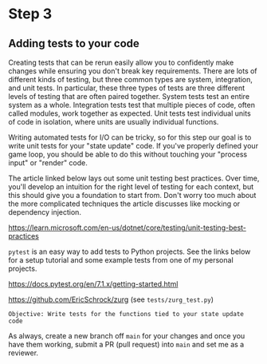 # Step 3

## Adding tests to your code

Creating tests that can be rerun easily allow you to confidently make changes while ensuring you don't break key requirements. There are lots of different kinds of testing, but three common types are system, integration, and unit tests. In particular, these three types of tests are three different levels of testing that are often paired together. System tests test an entire system as a whole. Integration tests test that multiple pieces of code, often called modules, work together as expected. Unit tests test individual units of code in isolation, where units are usually individual functions.

Writing automated tests for I/O can be tricky, so for this step our goal is to write unit tests for your "state update" code. If you've properly defined your game loop, you should be able to do this without touching your "process input" or "render" code.

The article linked below lays out some unit testing best practices. Over time, you'll develop an intuition for the right level of testing for each context, but this should give you a foundation to start from. Don't worry too much about the more complicated techniques the article discusses like mocking or dependency injection.

https://learn.microsoft.com/en-us/dotnet/core/testing/unit-testing-best-practices

`pytest` is an easy way to add tests to Python projects. See the links below for a setup tutorial and some example tests from one of my personal projects.

https://docs.pytest.org/en/7.1.x/getting-started.html

https://github.com/EricSchrock/zurg (see `tests/zurg_test.py`)

    Objective: Write tests for the functions tied to your state update code

As always, create a new branch off `main` for your changes and once you have them working, submit a PR (pull request) into `main` and set me as a reviewer.
